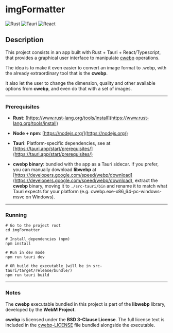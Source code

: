 # imgFormatter

![Rust](https://img.shields.io/badge/rust-%23000000.svg?style=for-the-badge&logo=rust&logoColor=white) ![Tauri](https://img.shields.io/badge/tauri-%2324C8DB.svg?style=for-the-badge&logo=tauri&logoColor=%23FFFFFF) ![React](https://img.shields.io/badge/react-%2320232a.svg?style=for-the-badge&logo=react&logoColor=%2361DAFB)

## Description

This project consists in an app built with Rust + Tauri + React/Typescript, that provides
a graphical user interface to manipulate [cwebp](https://developers.google.com/speed/webp/docs/cwebp) operations. 

The idea is to make it even easier to convert an image format to .webp, with the already extraordinary tool that is the **cwebp**.

It also let the user to change the dimension, quality and other available options
from **cwebp**, and even do that with a set of images.

---

### Prerequisites

- **Rust**: [https://www.rust-lang.org/tools/install](https://www.rust-lang.org/tools/install)

- **Node + npm**: [https://nodejs.org/](https://nodejs.org/)

- **Tauri**: Platform-specific dependencies, see at [https://tauri.app/start/prerequisites/](https://tauri.app/start/prerequisites/)

- **cwebp binary**: bundled with the app as a Tauri sidecar. If you prefer, you can manually download **libwebp** at [https://developers.google.com/speed/webp/download](https://developers.google.com/speed/webp/download), extract the **cwebp** binary, moving it to `./src-tauri/bin` and rename it to match what Tauri expects for your platform (e.g. cwebp.exe-x86_64-pc-windows-msvc on Windows).

---

### Running

```
# Go to the project root
cd imgFormatter

# Install dependencies (npm)
npm install

# Run in dev mode
npm run tauri dev

# OR build the executable (will be in src-tauri/target/release/bundle/)
npm run tauri build
```

---

### Notes

The **cwebp** executable bundled in this project is part of the **libwebp**
 library, developed by the **WebM Project**.

**cwebp** is licensed under the **BSD 3-Clause License**. The full license text is included in the [cwebp-LICENSE](./src-tauri/bin/cwebp-LICENSE.txt) file bundled alongside the executable.
